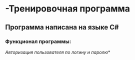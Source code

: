 # -Тренировочная программа
## Программа написана на языке C#
### Функционал программы:
*Авторизация пользователя по логину и паролю**<br>

